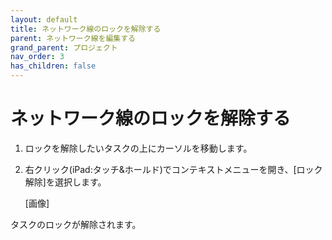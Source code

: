 ```yaml
---
layout: default
title: ネットワーク線のロックを解除する
parent: ネットワーク線を編集する
grand_parent: プロジェクト
nav_order: 3
has_children: false
---
```


# ネットワーク線のロックを解除する

1. ロックを解除したいタスクの上にカーソルを移動します。
2. 右クリック(iPad:タッチ&ホールド)でコンテキストメニューを開き、[ロック解除]を選択します。
 
    [画像]
    

タスクのロックが解除されます。
